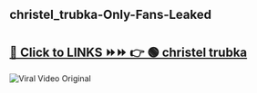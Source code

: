 
 ## christel_trubka-Only-Fans-Leaked

# <h2><a href="https://clipsfans.com/christel_trubka&ref=git">🔗 Click to LINKS ⏩⏩ 👉 🟢 christel trubka </a></h2>

<a href="https://clipsfans.com/christel_trubka&ref=git" rel="nofollow" data-target="animated-image.originalLink"><img src="https://i.ibb.co.com/xMMVF88/686577567.gif" alt="Viral Video Original" style="max-width: 100%; display: inline-block;" data-target="animated-image.originalImage"></a>
